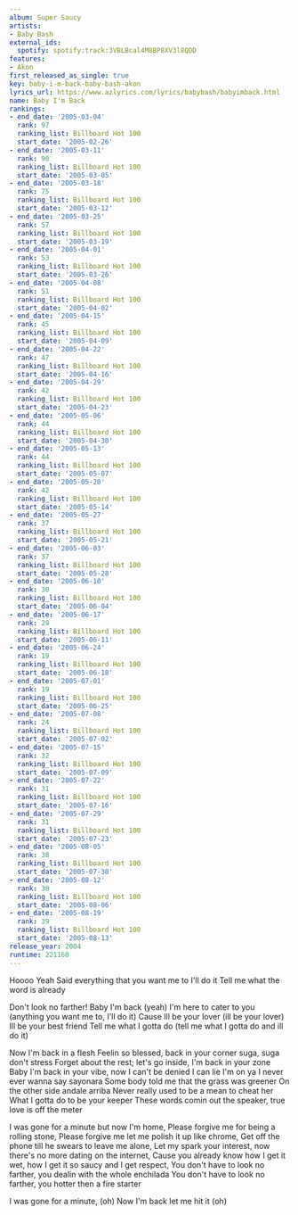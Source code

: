 ```yaml
---
album: Super Saucy
artists:
- Baby Bash
external_ids:
  spotify: spotify:track:3VBLBcal4M8BP8XV3l8QDD
features:
- Akon
first_released_as_single: true
key: baby-i-m-back-baby-bash-akon
lyrics_url: https://www.azlyrics.com/lyrics/babybash/babyimback.html
name: Baby I'm Back
rankings:
- end_date: '2005-03-04'
  rank: 97
  ranking_list: Billboard Hot 100
  start_date: '2005-02-26'
- end_date: '2005-03-11'
  rank: 90
  ranking_list: Billboard Hot 100
  start_date: '2005-03-05'
- end_date: '2005-03-18'
  rank: 75
  ranking_list: Billboard Hot 100
  start_date: '2005-03-12'
- end_date: '2005-03-25'
  rank: 57
  ranking_list: Billboard Hot 100
  start_date: '2005-03-19'
- end_date: '2005-04-01'
  rank: 53
  ranking_list: Billboard Hot 100
  start_date: '2005-03-26'
- end_date: '2005-04-08'
  rank: 51
  ranking_list: Billboard Hot 100
  start_date: '2005-04-02'
- end_date: '2005-04-15'
  rank: 45
  ranking_list: Billboard Hot 100
  start_date: '2005-04-09'
- end_date: '2005-04-22'
  rank: 47
  ranking_list: Billboard Hot 100
  start_date: '2005-04-16'
- end_date: '2005-04-29'
  rank: 42
  ranking_list: Billboard Hot 100
  start_date: '2005-04-23'
- end_date: '2005-05-06'
  rank: 44
  ranking_list: Billboard Hot 100
  start_date: '2005-04-30'
- end_date: '2005-05-13'
  rank: 44
  ranking_list: Billboard Hot 100
  start_date: '2005-05-07'
- end_date: '2005-05-20'
  rank: 42
  ranking_list: Billboard Hot 100
  start_date: '2005-05-14'
- end_date: '2005-05-27'
  rank: 37
  ranking_list: Billboard Hot 100
  start_date: '2005-05-21'
- end_date: '2005-06-03'
  rank: 37
  ranking_list: Billboard Hot 100
  start_date: '2005-05-28'
- end_date: '2005-06-10'
  rank: 30
  ranking_list: Billboard Hot 100
  start_date: '2005-06-04'
- end_date: '2005-06-17'
  rank: 29
  ranking_list: Billboard Hot 100
  start_date: '2005-06-11'
- end_date: '2005-06-24'
  rank: 19
  ranking_list: Billboard Hot 100
  start_date: '2005-06-18'
- end_date: '2005-07-01'
  rank: 19
  ranking_list: Billboard Hot 100
  start_date: '2005-06-25'
- end_date: '2005-07-08'
  rank: 24
  ranking_list: Billboard Hot 100
  start_date: '2005-07-02'
- end_date: '2005-07-15'
  rank: 32
  ranking_list: Billboard Hot 100
  start_date: '2005-07-09'
- end_date: '2005-07-22'
  rank: 31
  ranking_list: Billboard Hot 100
  start_date: '2005-07-16'
- end_date: '2005-07-29'
  rank: 31
  ranking_list: Billboard Hot 100
  start_date: '2005-07-23'
- end_date: '2005-08-05'
  rank: 38
  ranking_list: Billboard Hot 100
  start_date: '2005-07-30'
- end_date: '2005-08-12'
  rank: 38
  ranking_list: Billboard Hot 100
  start_date: '2005-08-06'
- end_date: '2005-08-19'
  rank: 39
  ranking_list: Billboard Hot 100
  start_date: '2005-08-13'
release_year: 2004
runtime: 221160
---
```

Hoooo
Yeah
Said everything that you want me to I'll do it
Tell me what the word is already


Don't look no farther!
Baby I'm back (yeah)
I'm here to cater to you (anything you want me to, I'll do it)
Cause Ill be your lover (ill be your lover)
Ill be your best friend
Tell me what I gotta do (tell me what I gotta do and ill do it)


Now I'm back in a flesh
Feelin so blessed, back in your corner suga, suga don't stress
Forget about the rest; let's go inside, I'm back in your zone
Baby I'm back in your vibe, now I can't be denied I can lie I'm on ya
I never ever wanna say sayonara
Some body told me that the grass was greener
On the other side andale arriba
Never really used to be a mean to cheat her
What I gotta do to be your keeper
These words comin out the speaker, true love is off the meter




I was gone for a minute but now I'm home,
Please forgive me for being a rolling stone,
Please forgive me let me polish it up like chrome,
Get off the phone till he swears to leave me alone,
Let my spark your interest, now there's no more dating on the internet,
Cause you already know how I get it wet, how I get it so saucy and I get respect,
You don't have to look no farther, you dealin with the whole enchilada
You don't have to look no farther, you hotter then a fire starter

I was gone for a minute, (oh)
Now I'm back let me hit it (oh)
